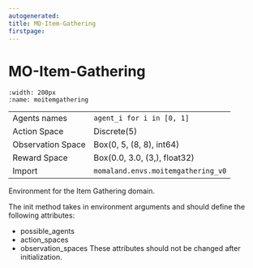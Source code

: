```yaml
---
autogenerated:
title: MO-Item-Gathering
firstpage:
---
```


# MO-Item-Gathering
```{figure} ../_static/gifs/moitemgathering.gif
:width: 200px
:name: moitemgathering
```
|   |   |
|---|---|
| Agents names | `agent_i for i in [0, 1]` |
| Action Space | Discrete(5) |
| Observation Space | Box(0, 5, (8, 8), int64) |
| Reward Space | Box(0.0, 3.0, (3,), float32) |
| Import | `momaland.envs.moitemgathering_v0` |

Environment for the Item Gathering domain.

The init method takes in environment arguments and should define the following attributes:
- possible_agents
- action_spaces
- observation_spaces
These attributes should not be changed after initialization.
